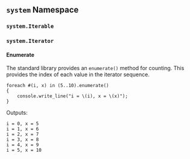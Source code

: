 ## `system` Namespace

### `system.Iterable`

### `system.Iterator`

#### Enumerate

The standard library provides an `enumerate()` method for counting. This provides the index of each value in the iterator sequence.

```adamant
foreach #(i, x) in (5..10).enumerate()
{
    console.write_line("i = \(i), x = \(x)");
}
```

Outputs:

```console
i = 0, x = 5
i = 1, x = 6
i = 2, x = 7
i = 3, x = 8
i = 4, x = 9
i = 5, x = 10
```
